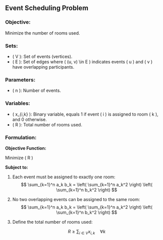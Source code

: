 ## Event Scheduling Problem

### Objective:
Minimize the number of rooms used.

### Sets:
- \( V \): Set of events (vertices).
- \( E \): Set of edges where \( (u, v) \in E \) indicates events \( u \) and \( v \) have overlapping participants.

### Parameters:
- \( n \): Number of events.

### Variables:
- \( x_{i,k} \): Binary variable, equals 1 if event \( i \) is assigned to room \( k \), and 0 otherwise.
- \( R \): Total number of rooms used.

### Formulation:
**Objective Function:**

Minimize \( R \)

**Subject to:**

1. Each event must be assigned to exactly one room:
   $$ \sum_{k=1}^n a_k b_k = \left( \sum_{k=1}^n a_k^2 \right) \left( \sum_{k=1}^n b_k^2 \right) $$

2. No two overlapping events can be assigned to the same room:
   $$ \sum_{k=1}^n a_k b_k = \left( \sum_{k=1}^n a_k^2 \right) \left( \sum_{k=1}^n b_k^2 \right) $$

3. Define the total number of rooms used:

   $$ R \geq \sum_{i \in V} x_{i,k} \quad \forall k $$

